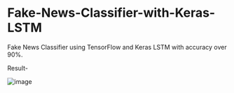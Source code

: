 # Fake-News-Classifier-with-Keras-LSTM
Fake News Classifier using TensorFlow and Keras LSTM with accuracy over 90%.

Result-

![image](https://user-images.githubusercontent.com/54230812/97077512-36352700-1606-11eb-8c98-d1a3b933165a.png)

